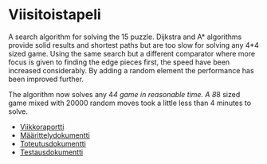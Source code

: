 # Viisitoistapeli
A search algorithm for solving the 15 puzzle. Dijkstra and A* algorithms provide solid results and shortest paths but are too slow for solving any 4*4 sized game. Using the same search but a different comparator where more focus is given to finding the edge pieces first, the speed have been increased considerably. By adding a random element the performance has been improved further. 

The algorithm now solves any 4*4 game in reasonable time. A 8*8 sized game mixed with 20000 random moves took a little less than 4 minutes to solve. 

- [Viikkoraportti](https://github.com/thomsva/viisitoistapeli/blob/master/dokumentaatio/viikkoraportti.md)
- [Määrittelydokumentti](https://github.com/thomsva/viisitoistapeli/blob/master/dokumentaatio/m%C3%A4%C3%A4rittelydokumentti.md)
- [Toteutusdokumentti](https://github.com/thomsva/viisitoistapeli/blob/master/dokumentaatio/toteutusdokumentti.md)
- [Testausdokumentti](https://github.com/thomsva/viisitoistapeli/blob/master/dokumentaatio/testausdokumentti.md)